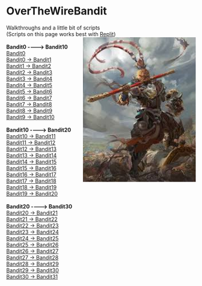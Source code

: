 # OverTheWireBandit
Walkthroughs and a little bit of scripts
<br>
(Scripts on this page works best with [Replit](https://replit.com/~))
<img align = "right" src = "https://github.com/R0T1N00M/OverTheWireBandit/blob/main/mokey%20stuff.jpg" width=300>
<br>
<br>
**Bandit0 ----> Bandit10**
<br>
[Bandit0](https://github.com/R0T1N00M/OverTheWireBandit/blob/main/Bandit0%20challenge.md)
<br>
[Bandit0 -> Bandit1](https://github.com/R0T1N00M/OverTheWireBandit/blob/main/Bandit1%20challenge.md)
<br>
[Bandit1 -> Bandit2](https://github.com/R0T1N00M/OverTheWireBandit/blob/main/Bandit2%20challenge.md)
<br>
[Bandit2 -> Bandit3](https://github.com/R0T1N00M/OverTheWireBandit/blob/main/Bandit3%20challenge.md)
<br>
[Bandit3 -> Bandit4](https://github.com/R0T1N00M/OverTheWireBandit/blob/main/Bandit4%20challenge.md)
<br>
[Bandit4 -> Bandit5](https://github.com/R0T1N00M/OverTheWireBandit/blob/main/Bandit5%20challenge.md)
<br>
[Bandit5 -> Bandit6](https://github.com/R0T1N00M/OverTheWireBandit/blob/main/Bandit6%20challenge.md)
<br>
[Bandit6 -> Bandit7](https://github.com/R0T1N00M/OverTheWireBandit/blob/main/Bandit7%20challenge.md)
<br>
[Bandit7 -> Bandit8](https://github.com/R0T1N00M/OverTheWireBandit/blob/main/Bandit8%20challenge.md)
<br>
[Bandit8 -> Bandit9](https://github.com/R0T1N00M/OverTheWireBandit/blob/main/Bandit9%20challenge.md)
<br>
[Bandit9 -> Bandit10](https://github.com/R0T1N00M/OverTheWireBandit/blob/main/Bandit10%20challenge.md)
<br>
<br>
**Bandit10 ----> Bandit20**
<br>
[Bandit10 -> Bandit11](https://github.com/R0T1N00M/OverTheWireBandit/blob/main/Bandit11%20challenge.md)
<br>
[Bandit11 -> Bandit12](https://github.com/R0T1N00M/OverTheWireBandit/blob/main/Bandit12%20challenge.md)
<br>
[Bandit12 -> Bandit13](https://github.com/R0T1N00M/OverTheWireBandit/blob/main/Bandit13%20challenge.md)
<br>
[Bandit13 -> Bandit14](https://github.com/R0T1N00M/OverTheWireBandit/blob/main/Bandit14%20challenge.md)
<br>
[Bandit14 -> Bandit15](https://github.com/R0T1N00M/OverTheWireBandit/blob/main/Bandit15%20challenge.md)
<br>
[Bandit15 -> Bandit16](https://github.com/R0T1N00M/OverTheWireBandit/blob/main/Bandit16%20challenge.md)
<br>
[Bandit16 -> Bandit17](https://github.com/R0T1N00M/OverTheWireBandit/blob/main/Bandit17%20challenge.md)
<br>
[Bandit17 -> Bandit18](https://github.com/R0T1N00M/OverTheWireBandit/blob/main/Bandit18%20challenge.md)
<br>
[Bandit18 -> Bandit19](https://github.com/R0T1N00M/OverTheWireBandit/blob/main/Bandit19%20challenge.md)
<br>
[Bandit19 -> Bandit20](https://github.com/R0T1N00M/OverTheWireBandit/blob/main/Bandit20%20challenge.md)
<br>
<br>
**Bandit20 ----> Bandit30**
<br>
[Bandit20 -> Bandit21](https://github.com/R0T1N00M/OverTheWireBandit/blob/main/Bandit21%20challenge.md)
<br>
[Bandit21 -> Bandit22](https://github.com/R0T1N00M/OverTheWireBandit/blob/main/Bandit22%20challenge.md)
<br>
[Bandit22 -> Bandit23](https://github.com/R0T1N00M/OverTheWireBandit/blob/main/Bandit23%20challenge.md)
<br>
[Bandit23 -> Bandit24](https://github.com/R0T1N00M/OverTheWireBandit/blob/main/Bandit24%20challenge.md)
<br>
[Bandit24 -> Bandit25](https://github.com/R0T1N00M/OverTheWireBandit/blob/main/Bandit25%20challenge.md)
<br>
[Bandit25 -> Bandit26](https://github.com/R0T1N00M/OverTheWireBandit/blob/main/Bandit26%20challenge.md)
<br>
[Bandit26 -> Bandit27](https://github.com/R0T1N00M/OverTheWireBandit/blob/main/Bandit27%20challenge.md)
<br>
[Bandit27 -> Bandit28](https://github.com/R0T1N00M/OverTheWireBandit/blob/main/Bandit28%20challenge.md)
<br>
[Bandit28 -> Bandit29](https://github.com/R0T1N00M/OverTheWireBandit/blob/main/Bandit29%20challenge.md)
<br>
[Bandit29 -> Bandit30](https://github.com/R0T1N00M/OverTheWireBandit/blob/main/Bandit30%20challenge.md)
<br>
[Bandit30 -> Bandit31](https://github.com/R0T1N00M/OverTheWireBandit/blob/main/Bandit31%20challenge.md)
